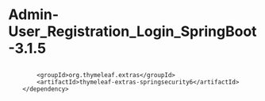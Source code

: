 # Admin-User_Registration_Login_SpringBoot-3.1.5


## <dependency>
			<groupId>org.thymeleaf.extras</groupId>
			<artifactId>thymeleaf-extras-springsecurity6</artifactId>
		</dependency>

